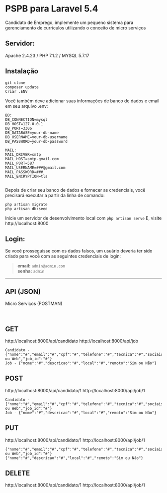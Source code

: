 # PSPB para Laravel 5.4
Candidato de Emprego, implemente um pequeno sistema para gerenciamento de currículos utilizando o conceito de micro serviços

## Servidor:
Apache 2.4.23 / PHP 7.1.2 / MYSQL 5.7.17

## Instalação

~~~~
git clone
composer update
Criar .ENV
~~~~

Você também deve adicionar suas informações de banco de dados e email em seu arquivo .env:
~~~~ 
BD: 
DB_CONNECTION=mysql
DB_HOST=127.0.0.1
DB_PORT=3306
DB_DATABASE=your-db-name
DB_USERNAME=your-db-username
DB_PASSWORD=your-db-password

MAIL:
MAIL_DRIVER=smtp
MAIL_HOST=smtp.gmail.com
MAIL_PORT=587
MAIL_USERNAME=###@gmail.com
MAIL_PASSWORD=###
MAIL_ENCRYPTION=tls
        
~~~~ 
Depois de criar seu banco de dados e fornecer as credenciais, você precisará executar a partir da linha de comando:
~~~~
php artisan migrate
php artisan db:seed
~~~~
Inicie um servidor de desenvolvimento local com `php artisan serve` E, visite http://localhost:8000

## Login:

Se você prosseguisse com os dados falsos, um usuário deveria ter sido criado para você com as seguintes credenciais de login:

>**email:** `admin@admin.com`   
>**senha:** `admin`
    
<hr>

## API (JSON)
Micro Serviços (POSTMAN)

<br>

## GET
http://localhost:8000/api/candidato
http://localhost:8000/api/job
~~~~
Candidato - {"nome":"#","email":"#","cpf":"#","telefone":"#","tecnica":"#","sociais":"#","experiencia":"#","arquivo":"Local ou Web","job_id":"#"}
Job - {"nome":"#","descricao":"#","local":"#","remoto":"Sim ou Não"}
~~~~

## POST
http://localhost:8000/api/candidato/1
http://localhost:8000/api/job/1
~~~~
Candidato - {"nome":"#","email":"#","cpf":"#","telefone":"#","tecnica":"#","sociais":"#","experiencia":"#","arquivo":"Local ou Web","job_id":"#"}
Job - {"nome":"#","descricao":"#","local":"#","remoto":"Sim ou Não"} 
~~~~

## PUT
http://localhost:8000/api/candidato/1
http://localhost:8000/api/job/1

~~~~
{"nome":"#","email":"#","cpf":"#","telefone":"#","tecnica":"#","sociais":"#","experiencia":"#","arquivo":"Local ou Web","job_id":"#"}
{"nome":"#","descricao":"#","local":"#","remoto":"Sim ou Não"}
~~~~

## DELETE
http://localhost:8000/api/candidato/1
http://localhost:8000/api/job/1
